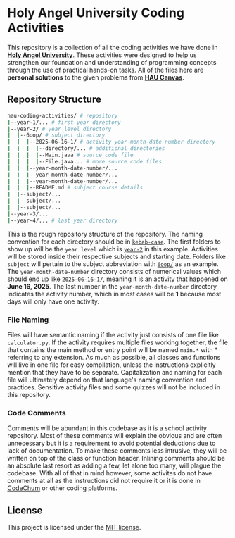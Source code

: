 # Holy Angel University Coding Activities

This repository is a collection of all the coding activities we have done in [**Holy Angel University**](https://www.hau.edu.ph/). These activities were designed to help us strengthen our foundation and understanding of programming concepts through the use of practical hands-on tasks. All of the files here are **personal solutions** to the given problems from [**HAU Canvas**](https://hau.instructure.com/). 

## Repository Structure

```bash
hau-coding-activities/ # repository
|--year-1/... # first year directory
|--year-2/ # year level directory
|  |--6oop/ # subject directory
|  |  |--2025-06-16-1/ # activity year-month-date-number directory
|  |  |  |--directory/... # additional directories
|  |  |  |--Main.java # source code file
|  |  |  |--File.java... # more source code files
|  |  |--year-month-date-number/...
|  |  |--year-month-date-number/...
|  |  |--year-month-date-number/...
|  |  |--README.md # subject course details
|  |--subject/...
|  |--subject/...
|  |--subject/...
|--year-3/...
|--year-4/... # last year directory
```

This is the rough repository structure of the repository. The naming convention for each directory should be in [`kebab-case`](https://developer.mozilla.org/en-US/docs/Glossary/Kebab_case). The first folders to show up will be the `year level` which is [`year-2`](./year-2/) in this example. Activities will be stored inside their respective subjects and starting date. Folders like `subject` will pertain to the subject abbreviation with [`6oop/`](./year-2/6oop/) as an example. The `year-month-date-number` directory consists of numerical values which should end up like [`2025-06-16-1/`](./year-2/6oop/2025-06-16/), meaning it is an activity that happened on **June 16, 2025**. The last number in the `year-month-date-number` directory indicates the activity number, which in most cases will be **1** because most days will only have one activity.

### File Naming

Files will have semantic naming if the activity just consists of one file like `calculator.py`. If the activity requires multiple files working together, the file that contains the main method or entry point will be named `main.*` with * referring to any extension. As much as possible, all classes and functions will  live in one file for easy compilation, unless the instructions explicitly mention that they have to be separate. Capitalization and naming for each file will ultimately depend on that language's naming convention and practices. Sensitive activity files and some quizzes will not be included in this repository.

### Code Comments 

Comments will be abundant in this codebase as it is a school activity repository. Most of these comments will explain the obvious and are often unnecessary but it is a requirement to avoid potential deductions due to lack of documentation. To make these comments less intrusive, they will be written on top of the class or function header. Inlining comments should be an absolute last resort as adding a few, let alone too many, will plague the codebase. With all of that in mind however, some activites do not have comments at all as the instructions did not require it or it is done in [CodeChum](https://codechum.com/) or other coding platforms.

## License

This project is licensed under the [MIT license](./LICENSE).
